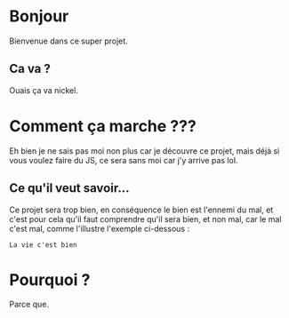 # Bonjour

Bienvenue dans ce super projet.

## Ca va ?

Ouais ça va nickel.

# Comment ça marche ???

Eh bien je ne sais pas moi non plus car je découvre ce projet, mais déjà si vous voulez faire du JS, ce sera sans moi car j'y arrive pas lol.

## Ce qu'il veut savoir...

Ce projet sera trop bien, en conséquence le bien est l'ennemi du mal, et c'est pour cela qu'il faut comprendre qu'il sera bien, et non mal, car le mal c'est mal, comme l'illustre l'exemple ci-dessous :

```La vie c'est bien```

# Pourquoi ?

Parce que.